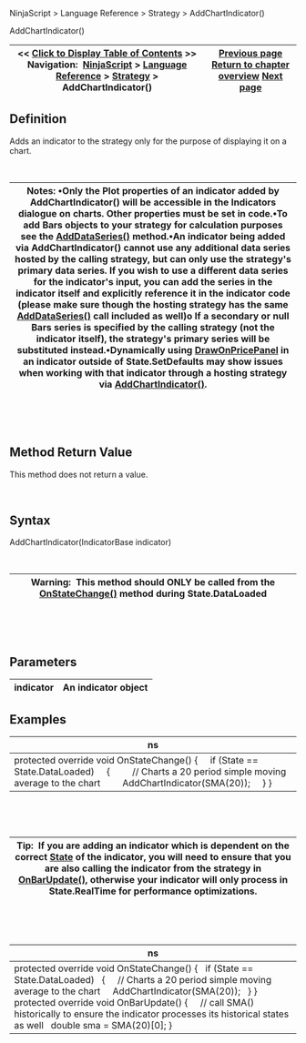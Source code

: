 ﻿


NinjaScript \> Language Reference \> Strategy \> AddChartIndicator()






















AddChartIndicator()







| \<\< [Click to Display Table of Contents](addchartindicator.md) \>\> **Navigation:**     [NinjaScript](ninjascript-1.md) \> [Language Reference](language_reference_wip-1.md) \> [Strategy](strategy-1.md) \> AddChartIndicator() | [Previous page](strategy_account-1.md) [Return to chapter overview](strategy-1.md) [Next page](addperformancemetric-1.md) |
| --- | --- |











## Definition


Adds an indicator to the strategy only for the purpose of displaying it on a chart.


 




| Notes:  •Only the Plot properties of an indicator added by AddChartIndicator() will be accessible in the Indicators dialogue on charts. Other properties must be set in code.•To add Bars objects to your strategy for calculation purposes see the [AddDataSeries()](adddataseries-1.md) method.•An indicator being added via AddChartIndicator() cannot use any additional data series hosted by the calling strategy, but can only use the strategy's primary data series. If you wish to use a different data series for the indicator's input, you can add the series in the indicator itself and explicitly reference it in the indicator code (please make sure though the hosting strategy has the same [AddDataSeries()](adddataseries-1.md) call included as well)o If a secondary or null Bars series is specified by the calling strategy (not the indicator itself), the strategy's primary series will be substituted instead.•Dynamically using [DrawOnPricePanel](drawonpricepanel-1.md) in an indicator outside of State.SetDefaults may show issues when working with that indicator through a hosting strategy via [AddChartIndicator()](addchartindicator-1.md). |
| --- |



 


 


## Method Return Value


This method does not return a value.


 


## Syntax
AddChartIndicator(IndicatorBase indicator)


 




| Warning:  This method should ONLY be called from the [OnStateChange()](onstatechange-1.md) method during State.DataLoaded |
| --- |



 


 


## Parameters




| indicator | An indicator object |
| --- | --- |



## 


## 


## 


## Examples




| ns |
| --- |
| protected override void OnStateChange() {      if (State \=\= State.DataLoaded)      {          // Charts a 20 period simple moving average to the chart          AddChartIndicator(SMA(20));      } } |



 


 




| Tip:  If you are adding an indicator which is dependent on the correct [State](state-1.md) of the indicator, you will need to ensure that you are also calling the indicator from the strategy in [OnBarUpdate()](onbarupdate-1.md), otherwise your indicator will only process in State.RealTime for performance optimizations. |
| --- |



 


 




| ns |
| --- |
| protected override void OnStateChange() {    if (State \=\= State.DataLoaded)    {      // Charts a 20 period simple moving average to the chart      AddChartIndicator(SMA(20));    } }   protected override void OnBarUpdate() {       // call SMA() historically to ensure the indicator processes its historical states as well    double sma \= SMA(20)\[0]; } |









